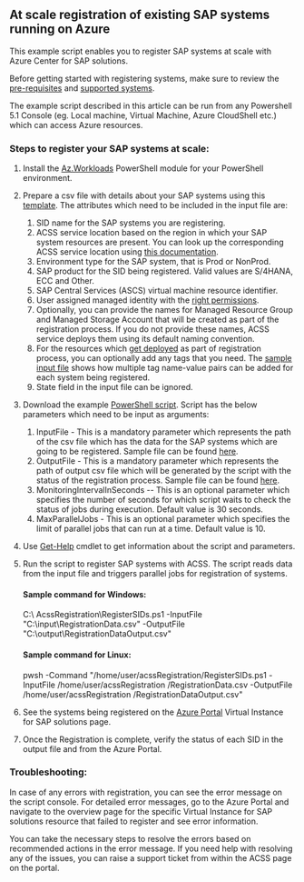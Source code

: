 ## At scale registration of existing SAP systems running on Azure

This example script enables you to register SAP systems at scale with Azure Center for SAP solutions. 

Before getting started with registering systems, make sure to review the [pre-requisites](https://learn.microsoft.com/en-us/azure/sap/center-sap-solutions/register-existing-system#prerequisites) and [supported systems](https://learn.microsoft.com/en-us/azure/sap/center-sap-solutions/register-existing-system#supported-systems).

The example script described in this article can be run from any Powershell 5.1 Console (eg. Local machine, Virtual Machine, Azure CloudShell etc.) which can access Azure resources.

### Steps to register your SAP systems at scale:
1. Install the [Az.Workloads](https://learn.microsoft.com/en-us/powershell/module/az.workloads/?view=azps-10.0.0) PowerShell module for your PowerShell environment.
   
3. Prepare a csv file with details about your SAP systems using this [template](https://github.com/Azure/Azure-Center-for-SAP-solutions/blob/main/MassRegistrationOfSAPSystems/RegistrationData.csv). The attributes which need to be included in the input file are:
    1. SID name for the SAP systems you are registering.
    2. ACSS service location based on the region in which your SAP system resources are present. You can look up the corresponding ACSS service location using [this documentation](https://learn.microsoft.com/en-us/azure/sap/center-sap-solutions/quickstart-register-system-powershell#:~:text=SAP%20application%20location-,Azure%20Center%20for%20SAP%20solutions%20service%20location,-East%20US).
    3. Environment type for the SAP system, that is Prod or NonProd.
    4. SAP product for the SID being registered. Valid values are S/4HANA, ECC and Other.
    5. SAP Central Services (ASCS) virtual machine resource identifier.
    6. User assigned managed identity with the [right permissions](https://learn.microsoft.com/en-us/azure/sap/center-sap-solutions/register-existing-system#setup-user-assigned-managed-identity).
    7. Optionally, you can provide the names for Managed Resource Group and Managed Storage Account that will be created as part of the registration process. If you do not provide these names, ACSS service deploys them using its default naming convention.
    8. For the resources which [get deployed](https://learn.microsoft.com/en-us/azure/sap/center-sap-solutions/register-existing-system#:~:text=When%20you%20register%20a%20system%20with%20Azure%20Center%20for%20SAP%20solutions%2C%20the%20following%20resources%20are%20created%20in%20your%20Subscription%3A) as part of registration process, you can optionally add any tags that you need. The [sample input file](https://github.com/Azure/Azure-Center-for-SAP-solutions/blob/main/MassRegistrationOfSAPSystems/RegistrationData.csv) shows how multiple tag name-value pairs can be added for each system being registered.
    9. State field in the input file can be ignored.
        
4. Download the example [PowerShell script](https://github.com/Azure/Azure-Center-for-SAP-solutions/blob/main/MassRegistrationOfSAPSystems/RegisterSIDs.ps1). Script has the below parameters which need to be input as arguments:
   1. InputFile - This is a mandatory parameter which represents the path of the csv file which has the data for the SAP systems which are going to be registered. Sample file can be found [here](https://github.com/Azure/Azure-Center-for-SAP-solutions/blob/55e5c88021ec16e42084446792cf6de51d897e11/MassRegistrationOfSAPSystems/RegistrationData.csv).
   2. OutputFile - This is a mandatory parameter which represents the path of output csv file which will be generated by the script with the status of the registration process. Sample file can be found [here](https://github.com/Azure/Azure-Center-for-SAP-solutions/blob/main/MassRegistrationOfSAPSystems/RegistrationDataOutput.csv).
   3. MonitoringIntervalInSeconds -- This is an optional parameter which specifies the number of seconds for which script waits to check the status of jobs during execution. Default value is 30 seconds.
   4. MaxParallelJobs - This is an optional parameter which specifies the limit of parallel jobs that can run at a time. Default value is 10.
      
5. Use [Get-Help](https://learn.microsoft.com/powershell/module/microsoft.powershell.core/get-help?view=powershell-5.1) cmdlet to get information about the script and parameters.

6. Run the script to register SAP systems with ACSS. The script reads data from the input file and triggers parallel jobs for registration of systems.
   #### Sample command for Windows:
   C:\ AcssRegistration\RegisterSIDs.ps1 -InputFile "C:\input\RegistrationData.csv" -OutputFile "C:\output\RegistrationDataOutput.csv"

   #### Sample command for Linux:
   pwsh -Command "/home/user/acssRegistration/RegisterSIDs.ps1 -InputFile /home/user/acssRegistration /RegistrationData.csv -OutputFile /home/user/acssRegistration /RegistrationDataOutput.csv"

7. See the systems being registered on the [Azure Portal](https://aka.ms/acssvislist) Virtual Instance for SAP solutions page.
8. Once the Registration is complete, verify the status of each SID in the output file and from the Azure Portal.

### Troubleshooting:
In case of any errors with registration, you can see the error message on the script console. For detailed error messages, go to the Azure Portal and navigate to the overview page for the specific Virtual Instance for SAP solutions resource that failed to register and see error information.

You can take the necessary steps to resolve the errors based on recommended actions in the error message. If you need help with resolving any of the issues, you can raise a support ticket from within the ACSS page on the portal.
